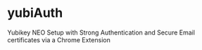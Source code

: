 yubiAuth
========

Yubikey NEO Setup with Strong Authentication and Secure Email certificates via a Chrome Extension
